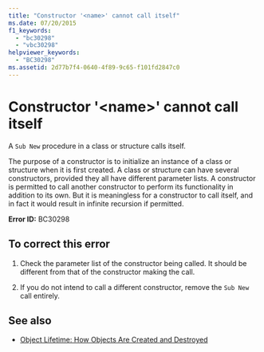 ```yaml
---
title: "Constructor '<name>' cannot call itself"
ms.date: 07/20/2015
f1_keywords: 
  - "bc30298"
  - "vbc30298"
helpviewer_keywords: 
  - "BC30298"
ms.assetid: 2d77b7f4-0640-4f89-9c65-f101fd2847c0
---
```

# Constructor '\<name>' cannot call itself
A `Sub New` procedure in a class or structure calls itself.  
  
 The purpose of a constructor is to initialize an instance of a class or structure when it is first created. A class or structure can have several constructors, provided they all have different parameter lists. A constructor is permitted to call another constructor to perform its functionality in addition to its own. But it is meaningless for a constructor to call itself, and in fact it would result in infinite recursion if permitted.  
  
 **Error ID:** BC30298  
  
## To correct this error  
  
1. Check the parameter list of the constructor being called. It should be different from that of the constructor making the call.  
  
2. If you do not intend to call a different constructor, remove the `Sub New` call entirely.  
  
## See also

- [Object Lifetime: How Objects Are Created and Destroyed](../../../visual-basic/programming-guide/language-features/objects-and-classes/object-lifetime-how-objects-are-created-and-destroyed.md)
